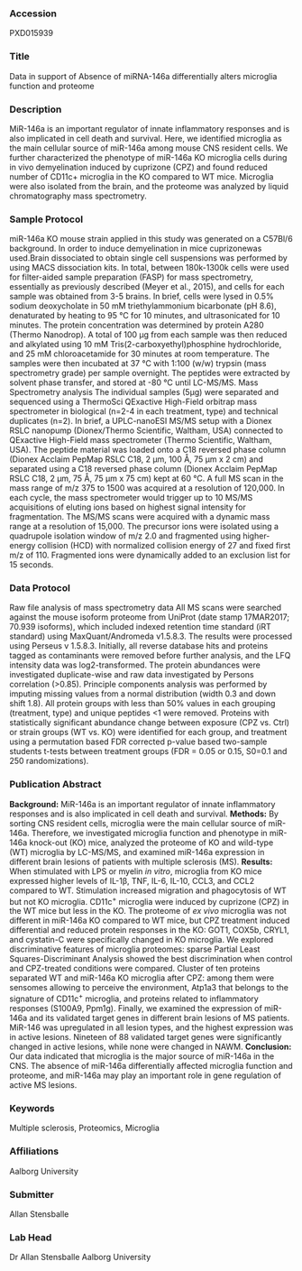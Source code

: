 ### Accession
PXD015939

### Title
Data in support of Absence of miRNA-146a differentially alters microglia function and proteome

### Description
MiR-146a is an important regulator of innate inflammatory responses and is also implicated in cell death and survival. Here, we identified microglia as the main cellular source of miR-146a among mouse CNS resident cells. We further characterized the phenotype of miR-146a KO microglia cells during in vivo demyelination induced by cuprizone (CPZ) and found reduced number of CD11c+ microglia in the KO compared to WT mice. Microglia were also isolated from the brain, and the proteome was analyzed by liquid chromatography mass spectrometry.

### Sample Protocol
miR-146a KO mouse strain applied in this study was generated on a C57Bl/6 background. In order to induce demyelination in mice cuprizonewas used.Brain dissociated to obtain single cell suspensions was performed by using MACS dissociation kits. In total, between 180k-1300k cells were used for filter-aided sample preparation (FASP) for mass spectrometry, essentially as previously described (Meyer et al., 2015), and cells for each sample was obtained from 3-5 brains. In brief, cells were lysed in 0.5% sodium deoxycholate in 50 mM triethylammonium bicarbonate (pH 8.6), denaturated by heating to 95 °C for 10 minutes, and ultrasonicated for 10 minutes. The protein concentration was determined by protein A280 (Thermo Nanodrop). A total of 100 μg from each sample was then reduced and alkylated using 10 mM Tris(2-carboxyethyl)phosphine hydrochloride, and 25 mM chloroacetamide for 30 minutes at room temperature. The samples were then incubated at 37 °C with 1:100 (w/w) trypsin (mass spectrometry grade) per sample overnight. The peptides were extracted by solvent phase transfer, and stored at -80 °C until LC-MS/MS.  Mass Spectrometry analysis The individual samples (5μg) were separated and sequenced using a ThermoSci QExactive High-Field orbitrap mass spectrometer in biological (n=2-4 in each treatment, type) and technical duplicates (n=2). In brief, a UPLC-nanoESI MS/MS setup with a Dionex RSLC nanopump (Dionex/Thermo Scientific, Waltham, USA) connected to QExactive High-Field mass spectrometer (Thermo Scientific, Waltham, USA). The peptide material was loaded onto a C18 reversed phase column (Dionex Acclaim PepMap RSLC C18, 2 μm, 100 Å, 75 μm x 2 cm) and separated using a C18 reversed phase column (Dionex Acclaim PepMap RSLC C18, 2 μm, 75 Å, 75 μm x 75 cm) kept at 60 °C. A full MS scan in the mass range of m/z 375 to 1500 was acquired at a resolution of 120,000. In each cycle, the mass spectrometer would trigger up to 10 MS/MS acquisitions of eluting ions based on highest signal intensity for fragmentation. The MS/MS scans were acquired with a dynamic mass range at a resolution of 15,000. The precursor ions were isolated using a quadrupole isolation window of m/z 2.0 and fragmented using higher-energy collision (HCD) with normalized collision energy of 27 and fixed first m/z of 110. Fragmented ions were dynamically added to an exclusion list for 15 seconds.

### Data Protocol
Raw file analysis of mass spectrometry data All MS scans were searched against the mouse isoform proteome from UniProt (date stamp 17MAR2017; 70.939 isoforms), which included indexed retention time standard (iRT standard) using MaxQuant/Andromeda v1.5.8.3.  The results were processed using Perseus v 1.5.8.3. Initially, all reverse database hits and proteins tagged as contaminants were removed before further analysis, and the LFQ intensity data was log2-transformed. The protein abundances were investigated duplicate-wise and raw data investigated by Persons correlation (>0.85). Principle components analysis was performed by imputing missing values from a normal distribution (width 0.3 and down shift 1.8). All protein groups with less than 50% values in each grouping (treatment, type) and unique peptides <1 were removed. Proteins with statistically significant abundance change between exposure (CPZ vs. Ctrl) or strain groups (WT vs. KO) were identified for each group, and treatment using a permutation based FDR corrected p-value based two-sample students t-tests between treatment groups (FDR = 0.05 or 0.15, S0=0.1 and 250 randomizations).

### Publication Abstract
<b>Background:</b> MiR-146a is an important regulator of innate inflammatory responses and is also implicated in cell death and survival. <b>Methods:</b> By sorting CNS resident cells, microglia were the main cellular source of miR-146a. Therefore, we investigated microglia function and phenotype in miR-146a knock-out (KO) mice, analyzed the proteome of KO and wild-type (WT) microglia by LC-MS/MS, and examined miR-146a expression in different brain lesions of patients with multiple sclerosis (MS). <b>Results:</b> When stimulated with LPS or myelin <i>in vitro</i>, microglia from KO mice expressed higher levels of IL-1&#x3b2;, TNF, IL-6, IL-10, CCL3, and CCL2 compared to WT. Stimulation increased migration and phagocytosis of WT but not KO microglia. CD11c<sup>+</sup> microglia were induced by cuprizone (CPZ) in the WT mice but less in the KO. The proteome of <i>ex vivo</i> microglia was not different in miR-146a KO compared to WT mice, but CPZ treatment induced differential and reduced protein responses in the KO: GOT1, COX5b, CRYL1, and cystatin-C were specifically changed in KO microglia. We explored discriminative features of microglia proteomes: sparse Partial Least Squares-Discriminant Analysis showed the best discrimination when control and CPZ-treated conditions were compared. Cluster of ten proteins separated WT and miR-146a KO microglia after CPZ: among them were sensomes allowing to perceive the environment, Atp1a3 that belongs to the signature of CD11c<sup>+</sup> microglia, and proteins related to inflammatory responses (S100A9, Ppm1g). Finally, we examined the expression of miR-146a and its validated target genes in different brain lesions of MS patients. MiR-146 was upregulated in all lesion types, and the highest expression was in active lesions. Nineteen of 88 validated target genes were significantly changed in active lesions, while none were changed in NAWM. <b>Conclusion:</b> Our data indicated that microglia is the major source of miR-146a in the CNS. The absence of miR-146a differentially affected microglia function and proteome, and miR-146a may play an important role in gene regulation of active MS lesions.

### Keywords
Multiple sclerosis, Proteomics, Microglia

### Affiliations
Aalborg University

### Submitter
Allan Stensballe

### Lab Head
Dr Allan Stensballe
Aalborg University


